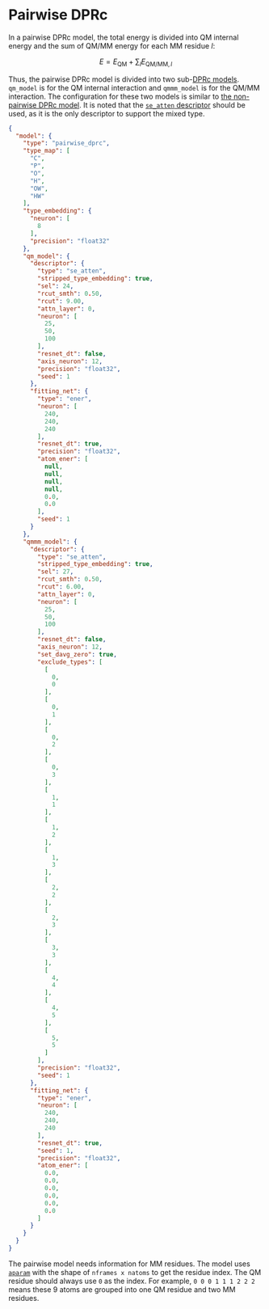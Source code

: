 # Pairwise DPRc

In a pairwise DPRc model, the total energy is divided into QM internal energy and the sum of QM/MM energy for each MM residue $l$:

$$ E = E_\text{QM} + \sum_{l} E_{\text{QM/MM},l} $$

Thus, the pairwise DPRc model is divided into two sub-[DPRc models](./dprc.md).
`qm_model` is for the QM internal interaction and `qmmm_model` is for the QM/MM interaction.
The configuration for these two models is similar to [the non-pairwise DPRc model](./dprc.md).
It is noted that the [`se_atten` descriptor](./train-se-atten.md) should be used, as it is the only descriptor to support the mixed type.

```json
{
  "model": {
    "type": "pairwise_dprc",
    "type_map": [
      "C",
      "P",
      "O",
      "H",
      "OW",
      "HW"
    ],
    "type_embedding": {
      "neuron": [
        8
      ],
      "precision": "float32"
    },
    "qm_model": {
      "descriptor": {
        "type": "se_atten",
        "stripped_type_embedding": true,
        "sel": 24,
        "rcut_smth": 0.50,
        "rcut": 9.00,
        "attn_layer": 0,
        "neuron": [
          25,
          50,
          100
        ],
        "resnet_dt": false,
        "axis_neuron": 12,
        "precision": "float32",
        "seed": 1
      },
      "fitting_net": {
        "type": "ener",
        "neuron": [
          240,
          240,
          240
        ],
        "resnet_dt": true,
        "precision": "float32",
        "atom_ener": [
          null,
          null,
          null,
          null,
          0.0,
          0.0
        ],
        "seed": 1
      }
    },
    "qmmm_model": {
      "descriptor": {
        "type": "se_atten",
        "stripped_type_embedding": true,
        "sel": 27,
        "rcut_smth": 0.50,
        "rcut": 6.00,
        "attn_layer": 0,
        "neuron": [
          25,
          50,
          100
        ],
        "resnet_dt": false,
        "axis_neuron": 12,
        "set_davg_zero": true,
        "exclude_types": [
          [
            0,
            0
          ],
          [
            0,
            1
          ],
          [
            0,
            2
          ],
          [
            0,
            3
          ],
          [
            1,
            1
          ],
          [
            1,
            2
          ],
          [
            1,
            3
          ],
          [
            2,
            2
          ],
          [
            2,
            3
          ],
          [
            3,
            3
          ],
          [
            4,
            4
          ],
          [
            4,
            5
          ],
          [
            5,
            5
          ]
        ],
        "precision": "float32",
        "seed": 1
      },
      "fitting_net": {
        "type": "ener",
        "neuron": [
          240,
          240,
          240
        ],
        "resnet_dt": true,
        "seed": 1,
        "precision": "float32",
        "atom_ener": [
          0.0,
          0.0,
          0.0,
          0.0,
          0.0,
          0.0
        ]
      }
    }
  }
}
```

The pairwise model needs information for MM residues.
The model uses [`aparam`](../data/system.md) with the shape of `nframes x natoms` to get the residue index.
The QM residue should always use `0` as the index.
For example, `0 0 0 1 1 1 2 2 2` means these 9 atoms are grouped into one QM residue and two MM residues.
